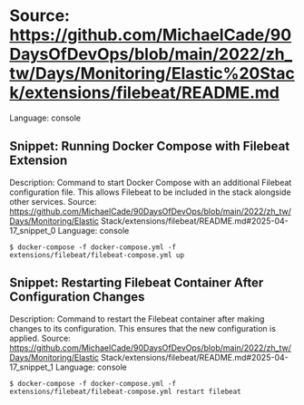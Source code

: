 # Source: https://github.com/MichaelCade/90DaysOfDevOps/blob/main/2022/zh_tw/Days/Monitoring/Elastic%20Stack/extensions/filebeat/README.md
Language: console

## Snippet: Running Docker Compose with Filebeat Extension
Description: Command to start Docker Compose with an additional Filebeat configuration file. This allows Filebeat to be included in the stack alongside other services.
Source: https://github.com/MichaelCade/90DaysOfDevOps/blob/main/2022/zh_tw/Days/Monitoring/Elastic Stack/extensions/filebeat/README.md#2025-04-17_snippet_0
Language: console

```console
$ docker-compose -f docker-compose.yml -f extensions/filebeat/filebeat-compose.yml up
```

## Snippet: Restarting Filebeat Container After Configuration Changes
Description: Command to restart the Filebeat container after making changes to its configuration. This ensures that the new configuration is applied.
Source: https://github.com/MichaelCade/90DaysOfDevOps/blob/main/2022/zh_tw/Days/Monitoring/Elastic Stack/extensions/filebeat/README.md#2025-04-17_snippet_1
Language: console

```console
$ docker-compose -f docker-compose.yml -f extensions/filebeat/filebeat-compose.yml restart filebeat
```